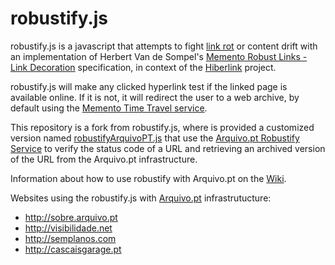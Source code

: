 # robustify.js

robustify.js is a javascript that attempts to fight [link rot](https://en.wikipedia.org/wiki/Link_rot) or content drift with an implementation of Herbert Van de Sompel's [Memento Robust Links - Link Decoration](http://robustlinks.mementoweb.org/spec/) specification, in context of the [Hiberlink](http://hiberlink.org/) project.

robustify.js will make any clicked hyperlink test if the linked page is available online. If it is not, it will redirect the user to a web archive, by default using the [Memento Time Travel service](http://timetravel.mementoweb.org/).

This repository is a fork from robustify.js, where is provided a customized version named [robustifyArquivoPT.js](https://github.com/arquivo/robustify.js/blob/master/js/robustifyArquivoPT.js) that use the [Arquivo.pt Robustify Service](http://robustify.arquivo.pt) to verify the status code of a URL and retrieving an archived version of the URL from the Arquivo.pt infrastructure.

Information about how to use robustify with Arquivo.pt on the [Wiki](https://github.com/arquivo/robustify.js/wiki).

Websites using the robustify.js with [Arquivo.pt](http://arquivo.pt) infrastrutucture:
- http://sobre.arquivo.pt
- http://visibilidade.net
- http://semplanos.com
- http://cascaisgarage.pt

